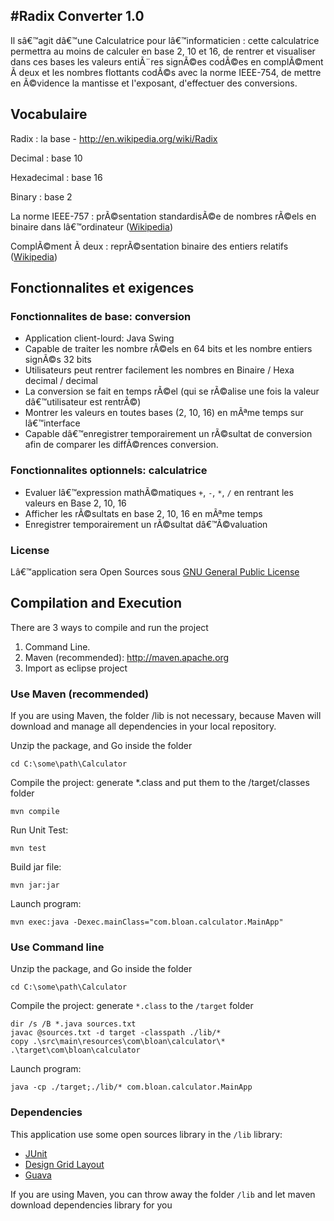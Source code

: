 #Radix Converter 1.0
--------------------

Il sâ€™agit dâ€™une Calculatrice pour lâ€™informaticien : cette calculatrice permettra au moins de calculer en base 2, 10 et 16, de rentrer et visualiser dans ces bases les valeurs entiÃ¨res signÃ©es codÃ©es en complÃ©ment Ã  deux et les nombres flottants codÃ©s avec la norme IEEE-754, de mettre en Ã©vidence la mantisse et l'exposant, d'effectuer des conversions.

## Vocabulaire

Radix 
:   la base - http://en.wikipedia.org/wiki/Radix

Decimal
:   base 10

Hexadecimal
:   base 16

Binary
:   base 2

La norme IEEE-757
:   prÃ©sentation standardisÃ©e de nombres rÃ©els en binaire dans lâ€™ordinateur ([Wikipedia](http://en.wikipedia.org/wiki/IEEE_754-1985))

ComplÃ©ment Ã  deux
:   reprÃ©sentation binaire des entiers relatifs ([Wikipedia](http://fr.wikipedia.org/wiki/Compl%C3%A9ment_%C3%A0_deux))

## Fonctionnalites et exigences

### Fonctionnalites de base: conversion

 * Application client-lourd: Java Swing 
 * Capable de traiter les nombre rÃ©els en 64 bits et les nombre entiers signÃ©s 32 bits
 * Utilisateurs peut rentrer facilement les nombres en Binaire / Hexa decimal / decimal
 * La conversion se fait en temps rÃ©el (qui se rÃ©alise une fois la valeur dâ€™utilisateur est rentrÃ©)
 * Montrer les valeurs en toutes bases (2, 10, 16) en mÃªme temps sur lâ€™interface
 * Capable dâ€™enregistrer temporairement un rÃ©sultat de conversion afin de comparer les diffÃ©rences conversion.

### Fonctionnalites optionnels: calculatrice

 * Evaluer lâ€™expression mathÃ©matiques `+`, `-`, `*`, `/` en rentrant les valeurs en Base 2, 10, 16
 * Afficher les rÃ©sultats en base 2, 10, 16 en mÃªme temps
 * Enregistrer temporairement un rÃ©sultat dâ€™Ã©valuation

### License

Lâ€™application sera Open Sources sous [GNU General Public License](http://www.gnu.org/licenses/gpl.html)

## Compilation and Execution

There are 3 ways to compile and run the project
 1. Command Line.
 2. Maven (recommended): http://maven.apache.org
 3. Import as eclipse project

### Use Maven (recommended)

If you are using Maven, the folder /lib is not necessary, because Maven will download and manage all dependencies in your local repository.

Unzip the package, and Go inside the folder

    cd C:\some\path\Calculator

Compile the project: generate *.class and put them to the /target/classes folder

    mvn compile

Run Unit Test:

    mvn test

Build jar file:

    mvn jar:jar

Launch program:

    mvn exec:java -Dexec.mainClass="com.bloan.calculator.MainApp"

### Use Command line

Unzip the package, and Go inside the folder

    cd C:\some\path\Calculator

Compile the project: generate `*.class` to the `/target` folder

    dir /s /B *.java sources.txt
    javac @sources.txt -d target -classpath ./lib/*
    copy .\src\main\resources\com\bloan\calculator\* .\target\com\bloan\calculator

Launch program:

    java -cp ./target;./lib/* com.bloan.calculator.MainApp


### Dependencies 

This application use some open sources library in the `/lib` library:

 - [JUnit](http://junit.org/)
 - [Design Grid Layout](https://designgridlayout.java.net/)
 - [Guava](https://code.google.com/p/guava-libraries/)

If you are using Maven, you can throw away the folder `/lib` and let maven download dependencies library for you